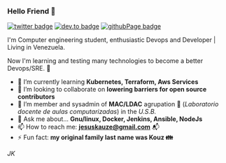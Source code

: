 ###  Hello Friend 👋

[![twitter badge](https://img.shields.io/badge/Twitter-%40J__kauze-blue?style=flat-square&logo=twitter)](https://twitter.com/j_kauze)
[![dev.to badge](https://img.shields.io/badge/dev.to-%40jkauze-ff69b4?style=flat-square&logo=dev.to)](https://dev.to/jkauze)
[![githubPage badge](https://img.shields.io/badge/Page-jkauze-sucess?style=flat-square&logo=github)](http://jesuskauze.mowies.com/)

I'm Computer engineering student, enthusiastic Devops and Developer | Living in Venezuela.  

Now I'm learning and testing many technologies to become a better Devops/SRE. :robot:

- 🌱 I’m currently learning **Kubernetes, Terraform, Aws Services**
- :busts_in_silhouette: I’m looking to collaborate on **lowering barriers for open source contributors**
- 🤔 I’m member and sysadmin of **MAC/LDAC** agrupation :space_invader: (*Laboratorio docente de aulas computarizadas*) in the *U.S.B.* 
- 💬 Ask me about... **Gnu/linux, Docker, Jenkins, Ansible, NodeJs**
- 📫 How to reach me: **jesuskauze@gmail.com** :mailbox_with_mail:
- ⚡ Fun fact: **my original family last name was Kouz :family:** 

*JK*
